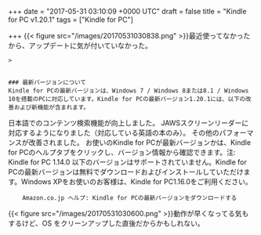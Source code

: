 
+++
date = "2017-05-31 03:10:09 +0000 UTC"
draft = false
title = "Kindle for PC v1.20.1"
tags = ["Kindle for PC"]

+++
{{< figure src="/images/20170531030838.png"  >}}最近使ってなかったから、アップデートに気が付いていなかった。

    >
        

    ### 最新バージョンについて
    Kindle for PCの最新バージョンは、Windows 7 / Windows 8または8.1 / Windows 10を搭載のPCに対応しています。Kindle for PCの最新バージョン1.20.1には、以下の改善および新機能が含まれます。


日本語でのコンテンツ検索機能が向上しました。
JAWSスクリーンリーダーに対応するようになりました（対応している英語の本のみ）。
その他のパフォーマンスが改善されました。
お使いのKindle for PCが最新バージョンかは、Kindle for PCのヘルプタブをクリックし、バージョン情報から確認できます。注: Kindle for PC 1.14.0 以下のバージョンはサポートされていません。Kindle for PCの最新バージョンは無料でダウンロードおよびインストールしていただけます。Windows XPをお使いのお客様は、Kindle for PC1.16.0をご利用ください。


        Amazon.co.jp ヘルプ: Kindle for PCの最新バージョンをダウンロードする
    
{{< figure src="/images/20170531030600.png"  >}}動作が早くなってる気もするけど、OS をクリーンアップした直後だからかもしれない。


